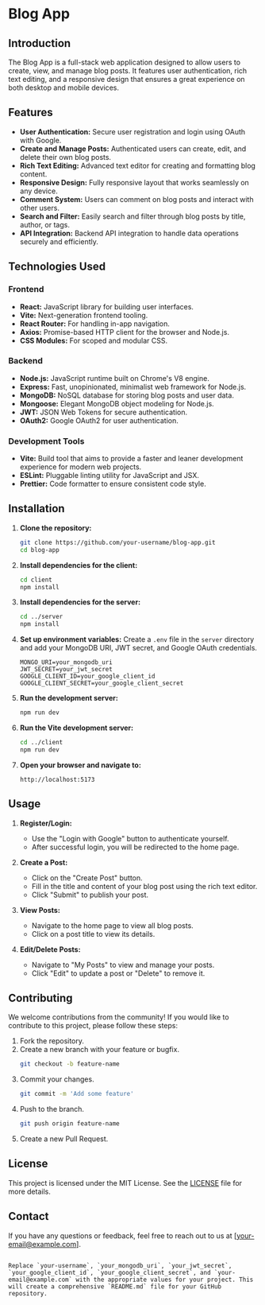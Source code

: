 # Blog App

## Introduction

The Blog App is a full-stack web application designed to allow users to create, view, and manage blog posts. It features user authentication, rich text editing, and a responsive design that ensures a great experience on both desktop and mobile devices.

## Features

- **User Authentication:** Secure user registration and login using OAuth with Google.
- **Create and Manage Posts:** Authenticated users can create, edit, and delete their own blog posts.
- **Rich Text Editing:** Advanced text editor for creating and formatting blog content.
- **Responsive Design:** Fully responsive layout that works seamlessly on any device.
- **Comment System:** Users can comment on blog posts and interact with other users.
- **Search and Filter:** Easily search and filter through blog posts by title, author, or tags.
- **API Integration:** Backend API integration to handle data operations securely and efficiently.

## Technologies Used

### Frontend

- **React:** JavaScript library for building user interfaces.
- **Vite:** Next-generation frontend tooling.
- **React Router:** For handling in-app navigation.
- **Axios:** Promise-based HTTP client for the browser and Node.js.
- **CSS Modules:** For scoped and modular CSS.

### Backend

- **Node.js:** JavaScript runtime built on Chrome's V8 engine.
- **Express:** Fast, unopinionated, minimalist web framework for Node.js.
- **MongoDB:** NoSQL database for storing blog posts and user data.
- **Mongoose:** Elegant MongoDB object modeling for Node.js.
- **JWT:** JSON Web Tokens for secure authentication.
- **OAuth2:** Google OAuth2 for user authentication.

### Development Tools

- **Vite:** Build tool that aims to provide a faster and leaner development experience for modern web projects.
- **ESLint:** Pluggable linting utility for JavaScript and JSX.
- **Prettier:** Code formatter to ensure consistent code style.

## Installation

1. **Clone the repository:**

   ```bash
   git clone https://github.com/your-username/blog-app.git
   cd blog-app
   ```

2. **Install dependencies for the client:**

   ```bash
   cd client
   npm install
   ```

3. **Install dependencies for the server:**

   ```bash
   cd ../server
   npm install
   ```

4. **Set up environment variables:**
   Create a `.env` file in the `server` directory and add your MongoDB URI, JWT secret, and Google OAuth credentials.

   ```env
   MONGO_URI=your_mongodb_uri
   JWT_SECRET=your_jwt_secret
   GOOGLE_CLIENT_ID=your_google_client_id
   GOOGLE_CLIENT_SECRET=your_google_client_secret
   ```

5. **Run the development server:**

   ```bash
   npm run dev
   ```

6. **Run the Vite development server:**

   ```bash
   cd ../client
   npm run dev
   ```

7. **Open your browser and navigate to:**
   ```
   http://localhost:5173
   ```

## Usage

1. **Register/Login:**

   - Use the "Login with Google" button to authenticate yourself.
   - After successful login, you will be redirected to the home page.

2. **Create a Post:**

   - Click on the "Create Post" button.
   - Fill in the title and content of your blog post using the rich text editor.
   - Click "Submit" to publish your post.

3. **View Posts:**

   - Navigate to the home page to view all blog posts.
   - Click on a post title to view its details.

4. **Edit/Delete Posts:**
   - Navigate to "My Posts" to view and manage your posts.
   - Click "Edit" to update a post or "Delete" to remove it.

## Contributing

We welcome contributions from the community! If you would like to contribute to this project, please follow these steps:

1. Fork the repository.
2. Create a new branch with your feature or bugfix.
   ```bash
   git checkout -b feature-name
   ```
3. Commit your changes.
   ```bash
   git commit -m 'Add some feature'
   ```
4. Push to the branch.
   ```bash
   git push origin feature-name
   ```
5. Create a new Pull Request.

## License

This project is licensed under the MIT License. See the [LICENSE](LICENSE) file for more details.

## Contact

If you have any questions or feedback, feel free to reach out to us at [your-email@example.com].

```

Replace `your-username`, `your_mongodb_uri`, `your_jwt_secret`, `your_google_client_id`, `your_google_client_secret`, and `your-email@example.com` with the appropriate values for your project. This will create a comprehensive `README.md` file for your GitHub repository.
```

